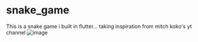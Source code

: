 # snake_game

This is a snake game i built in flutter... taking inspiration from mitch koko's yt channel
![image](https://user-images.githubusercontent.com/67002144/233907842-b9091e0c-a183-4fca-980e-a423c25e5a6e.png)
